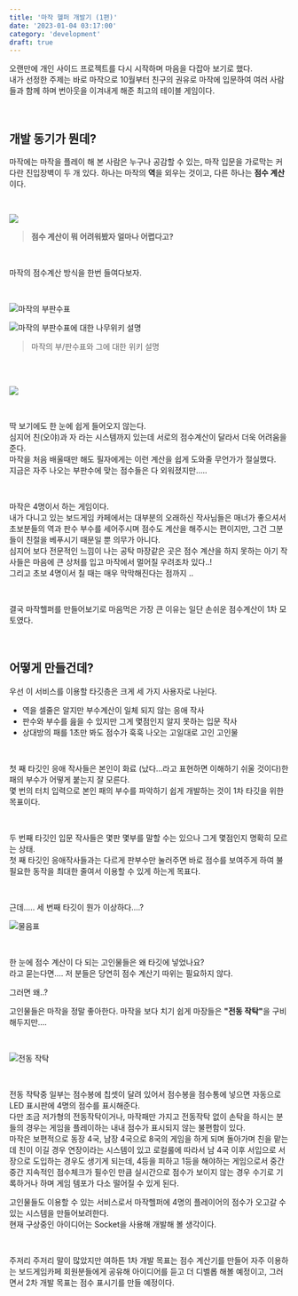 ```yaml
---
title: '마작 헬퍼 개발기 (1편)'
date: '2023-01-04 03:17:00'
category: 'development'
draft: true
---
```



오랜만에 개인 사이드 프로젝트를 다시 시작하며 마음을 다잡아 보기로 했다.  
내가 선정한 주제는 바로 마작으로 10월부터 친구의 권유로 마작에 입문하여 여러 사람들과 함께 하며 번아웃을 이겨내게 해준 최고의 테이블 게임이다.  

<br>

## 개발 동기가 뭔데?

마작에는 마작을 플레이 해 본 사람은 누구나 공감할 수 있는, 마작 입문을 가로막는 커다란 진입장벽이 두 개 있다.
하나는 마작의 <b>역</b>을 외우는 것이고, 다른 하나는 <b>점수 계산</b>이다.  

<br>

![](./images/mahjong/whatthe.png)

> <b>점수 계산이 뭐 어려워봤자 얼마나 어렵다고?</b>
<br>

마작의 점수계산 방식을 한번 들여다보자.

<br>

![마작의 부판수표](./images/mahjong/mahjong-point.png)

![마작의 부판수표에 대한 나무위키 설명](./images/mahjong/mahjong-point-namu.png)
> 마작의 부/판수표와 그에 대한 위키 설명

<br><br>

![](./images/mahjong/wtf.png)

<br>

딱 보기에도 한 눈에 쉽게 들어오지 않는다.  
심지어 친(오야)과 자 라는 시스템까지 있는데 서로의 점수계산이 달라서 더욱 어려움을 준다.  
마작을 처음 배울때만 해도 필자에게는 이런 계산을 쉽게 도와줄 무언가가 절실했다.  
지금은 자주 나오는 부판수에 맞는 점수들은 다 외워졌지만.....  

<br>

마작은 4명이서 하는 게임이다.   
내가 다니고 있는 보드게임 카페에서는 대부분의 오래하신 작사님들은 매너가 좋으셔서 초보분들의 역과 판수 부수를 세어주시며 점수도 계산을 해주시는 편이지만, 그건 그분들이 친절을 베푸시기 때문일 뿐 의무가 아니다.  
심지어 보다 전문적인 느낌이 나는 공탁 마장같은 곳은 점수 계산을 하지 못하는 아기 작사들은 마음에 큰 상처를 입고 마작에서 멀어질 우려조차 있다..!  
그리고 초보 4명이서 칠 때는 매우 막막해진다는 점까지 ..

<br>

결국 마작헬퍼를 만들어보기로 마음먹은 가장 큰 이유는 일단 손쉬운 점수계산이 1차 모토였다.  

<br>

## 어떻게 만들건데?

우선 이 서비스를 이용할 타깃층은 크게 세 가지 사용자로 나뉜다.

- 역을 셀줄은 알지만 부수계산이 일체 되지 않는 응애 작사
- 판수와 부수를 읊을 수 있지만 그게 몇점인지 알지 못하는 입문 작사
- 상대방의 패를 1초만 봐도 점수가 훅훅 나오는 고일대로 고인 고인물

<br>

첫 째 타깃인 응애 작사들은 본인이 화료 (났다...라고 표현하면 이해하기 쉬울 것이다)한 패의 부수가 어떻게 붙는지 잘 모른다.   
몇 번의 터치 입력으로 본인 패의 부수를 파악하기 쉽게 개발하는 것이 1차 타깃을 위한 목표이다.

<br>

두 번째 타깃인 입문 작사들은 몇판 몇부를 말할 수는 있으나 그게 몇점인지 명확히 모르는 상태.   
첫 째 타깃인 응애작사들과는 다르게 판부수만 눌러주면 바로 점수를 보여주게 하여 불필요한 동작을 최대한 줄여서 이용할 수 있게 하는게 목표다.

<br>

근데..... 세 번째 타깃이 뭔가 이상하다....?   

![물음표](./images/mahjong/pardon.png)

<br>

한 눈에 점수 계산이 다 되는 고인물들은 왜 타깃에 넣었나요?   
라고 묻는다면.... 저 분들은 당연히 점수 계산기 따위는 필요하지 않다.   

그러면 왜..?   

고인물들은 마작을 정말 좋아한다. 
마작을 보다 치기 쉽게 마장들은 <b>"전동 작탁"</b>을 구비해두지만....

<br>

![전동 작탁](./images/mahjong/jpex.jpeg)

<br>

전동 작탁중 일부는 점수봉에 칩셋이 달려 있어서 점수봉을 점수통에 넣으면 자동으로 LED 표시판에 4명의 점수를 표시해준다.   
다만 조금 저가형의 전동작탁이거나, 마작패만 가지고 전동작탁 없이 손탁을 하시는 분들의 경우는 게임을 플레이하는 내내 점수가 표시되지 않는 불편함이 있다.   
마작은 보편적으로 동장 4국, 남장 4국으로 8국의 게임을 하게 되며 돌아가며 친을 맡는데 친이 이길 경우 연장이라는 시스템이 있고 로컬룰에 따라서 남 4국 이후 서입으로 서장으로 도입하는 경우도 생기게 되는데, 4등을 피하고 1등을 해야하는 게임으로서 중간 중간 지속적인 점수체크가 필수인 만큼 실시간으로 점수가 보이지 않는 경우 수기로 기록하거나 하며 게임 템포가 다소 떨어질 수 있게 된다.   

고인물들도 이용할 수 있는 서비스로서 마작헬퍼에 4명의 플레이어의 점수가 오고갈 수 있는 시스템을 만들어보려한다.   
현재 구상중인 아이디어는 Socket을 사용해 개발해 볼 생각이다.

<br>

주저리 주저리 말이 많았지만 여하튼 1차 개발 목표는 점수 계산기를 만들어 자주 이용하는 보드게임카페 회원분들에게 공유해 아이디어를 듣고 더 디벨롭 해볼 예정이고, 그러면서 2차 개발 목표는 점수 표시기를 만들 예정이다.